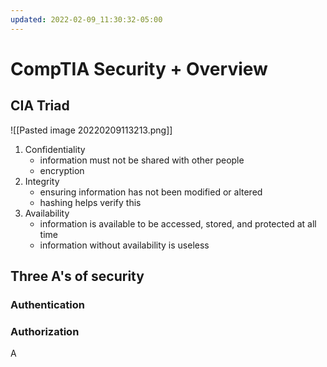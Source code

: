 ```yaml
---
updated: 2022-02-09_11:30:32-05:00
---
```

# CompTIA Security + Overview
## CIA Triad
![[Pasted image 20220209113213.png]]
1. Confidentiality
	* information must not be shared with other people
	* encryption
2. Integrity 
	* ensuring information has not been modified or altered
	* hashing helps verify this
3. Availability
	* information is available to be accessed, stored, and protected at all time
	* information without availability is useless

## Three A's of security
### Authentication
### Authorization
A

